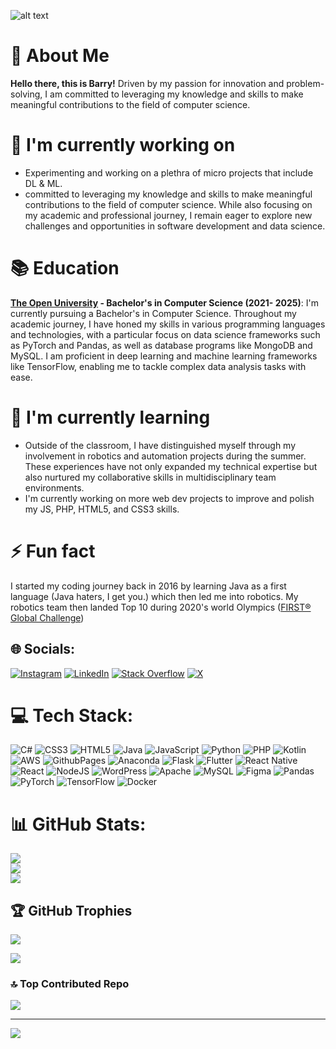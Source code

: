 ![alt text](https://aureatelabs.com/wp-content/uploads/2018/04/banner-Add-Custom-Validation-Rule-in-Magento-2.jpg)
# 💫 About Me
**Hello there, this is Barry!** Driven by my passion for innovation and problem-solving, I am committed to leveraging my knowledge and skills to make meaningful contributions to the field of computer science.

# 🔭 I'm currently working on<br>
- Experimenting and working on a plethra of micro projects that include DL & ML.
- committed to leveraging my knowledge and skills to make meaningful contributions to the field of computer science. While also focusing on my academic and professional journey, I remain eager to explore new challenges and opportunities in software development and data science.

# 📚 Education<br>
**[The Open University](https://www.open.ac.uk/ "The Open University") - Bachelor's in Computer Science (2021- 2025)**: I'm currently pursuing a Bachelor's in Computer Science. Throughout my academic journey, I have honed my skills in various programming languages and technologies, with a particular focus on data science frameworks such as PyTorch and Pandas, as well as database programs like MongoDB and MySQL. I am proficient in deep learning and machine learning frameworks like TensorFlow, enabling me to tackle complex data analysis tasks with ease.

# 🌱 I'm currently learning<br>
- Outside of the classroom, I have distinguished myself through my involvement in robotics and automation projects during the summer. These experiences have not only expanded my technical expertise but also nurtured my collaborative skills in multidisciplinary team environments.
- I'm currently working on more web dev projects to improve and polish my JS, PHP, HTML5, and CSS3 skills.

# ⚡ Fun fact
I started my coding journey back in 2016 by learning Java as a first language (Java haters, I get you.) which then led me into robotics. My robotics team then landed Top 10 during 2020's world Olympics ([FIRST® Global Challenge](https://first.global/fgc/ "FIRST® Global Challenge"))

## 🌐 Socials:
[![Instagram](https://img.shields.io/badge/Instagram-%23E4405F.svg?logo=Instagram&logoColor=white)](https://instagram.com/barry.zz) [![LinkedIn](https://img.shields.io/badge/LinkedIn-%230077B5.svg?logo=linkedin&logoColor=white)](https://linkedin.com/in/barryjellah) [![Stack Overflow](https://img.shields.io/badge/-Stackoverflow-FE7A16?logo=stack-overflow&logoColor=white)](https://stackoverflow.com/users/16139765) [![X](https://img.shields.io/badge/X-black.svg?logo=X&logoColor=white)](https://x.com/LaGare01) 

# 💻 Tech Stack:
![C#](https://img.shields.io/badge/c%23-%23239120.svg?style=for-the-badge&logo=csharp&logoColor=white) ![CSS3](https://img.shields.io/badge/css3-%231572B6.svg?style=for-the-badge&logo=css3&logoColor=white) ![HTML5](https://img.shields.io/badge/html5-%23E34F26.svg?style=for-the-badge&logo=html5&logoColor=white) ![Java](https://img.shields.io/badge/java-%23ED8B00.svg?style=for-the-badge&logo=openjdk&logoColor=white) ![JavaScript](https://img.shields.io/badge/javascript-%23323330.svg?style=for-the-badge&logo=javascript&logoColor=%23F7DF1E) ![Python](https://img.shields.io/badge/python-3670A0?style=for-the-badge&logo=python&logoColor=ffdd54) ![PHP](https://img.shields.io/badge/php-%23777BB4.svg?style=for-the-badge&logo=php&logoColor=white) ![Kotlin](https://img.shields.io/badge/kotlin-%237F52FF.svg?style=for-the-badge&logo=kotlin&logoColor=white) ![AWS](https://img.shields.io/badge/AWS-%23FF9900.svg?style=for-the-badge&logo=amazon-aws&logoColor=white) ![GithubPages](https://img.shields.io/badge/github%20pages-121013?style=for-the-badge&logo=github&logoColor=white) ![Anaconda](https://img.shields.io/badge/Anaconda-%2344A833.svg?style=for-the-badge&logo=anaconda&logoColor=white) ![Flask](https://img.shields.io/badge/flask-%23000.svg?style=for-the-badge&logo=flask&logoColor=white) ![Flutter](https://img.shields.io/badge/Flutter-%2302569B.svg?style=for-the-badge&logo=Flutter&logoColor=white) ![React Native](https://img.shields.io/badge/react_native-%2320232a.svg?style=for-the-badge&logo=react&logoColor=%2361DAFB) ![React](https://img.shields.io/badge/react-%2320232a.svg?style=for-the-badge&logo=react&logoColor=%2361DAFB) ![NodeJS](https://img.shields.io/badge/node.js-6DA55F?style=for-the-badge&logo=node.js&logoColor=white) ![WordPress](https://img.shields.io/badge/WordPress-%23117AC9.svg?style=for-the-badge&logo=WordPress&logoColor=white) ![Apache](https://img.shields.io/badge/apache-%23D42029.svg?style=for-the-badge&logo=apache&logoColor=white) ![MySQL](https://img.shields.io/badge/mysql-%2300000f.svg?style=for-the-badge&logo=mysql&logoColor=white) ![Figma](https://img.shields.io/badge/figma-%23F24E1E.svg?style=for-the-badge&logo=figma&logoColor=white) ![Pandas](https://img.shields.io/badge/pandas-%23150458.svg?style=for-the-badge&logo=pandas&logoColor=white) ![PyTorch](https://img.shields.io/badge/PyTorch-%23EE4C2C.svg?style=for-the-badge&logo=PyTorch&logoColor=white) ![TensorFlow](https://img.shields.io/badge/TensorFlow-%23FF6F00.svg?style=for-the-badge&logo=TensorFlow&logoColor=white) ![Docker](https://img.shields.io/badge/docker-%230db7ed.svg?style=for-the-badge&logo=docker&logoColor=white)
# 📊 GitHub Stats:
![](https://github-readme-stats.vercel.app/api?username=ThatBaz&theme=dark&hide_border=false&include_all_commits=true&count_private=true)<br/>
![](https://github-readme-streak-stats.herokuapp.com/?user=ThatBaz&theme=dark&hide_border=false)<br/>
![](https://github-readme-stats.vercel.app/api/top-langs/?username=ThatBaz&theme=dark&hide_border=false&include_all_commits=true&count_private=true&layout=compact)

## 🏆 GitHub Trophies
![](https://github-profile-trophy.vercel.app/?username=ThatBaz&theme=radical&no-frame=false&no-bg=true&margin-w=4)


![](https://quotes-github-readme.vercel.app/api?type=horizontal&theme=radical)

### 🔝 Top Contributed Repo
![](https://github-contributor-stats.vercel.app/api?username=ThatBaz&limit=5&theme=radical&combine_all_yearly_contributions=true)

---
[![](https://visitcount.itsvg.in/api?id=ThatBaz&icon=0&color=0)](https://visitcount.itsvg.in)

<!-- Proudly created with GPRM ( https://gprm.itsvg.in ) -->
